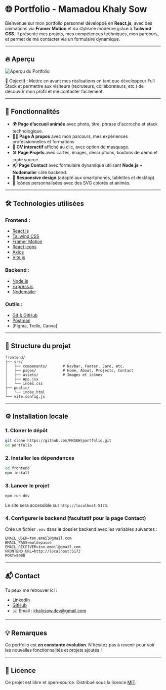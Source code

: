 # 🌐 Portfolio - Mamadou Khaly Sow

Bienvenue sur mon portfolio personnel développé en **React.js**, avec des animations via **Framer Motion** et du stylisme moderne grâce à **Tailwind CSS**. Il présente mes projets, mes compétences techniques, mon parcours, et permet de me contacter via un formulaire dynamique.

---

## 🔥 Aperçu

![Aperçu du Portfolio](./src/assets/images/portfolio.png) 

🎯 Objectif : Mettre en avant mes réalisations en tant que développeur Full Stack et permettre aux visiteurs (recruteurs, collaborateurs, etc.) de découvrir mon profil et me contacter facilement.

---

## 🚀 Fonctionnalités

- 🌍 **Page d’accueil animée** avec photo, titre, phrase d'accroche et stack technologique.
- 👨‍💼 **Page À propos** avec mon parcours, mes expériences professionnelles et formations.
- 📄 **CV interactif** affiché au clic, avec option de masquage.
- 🛠️ **Page Projets** avec cartes, images, descriptions, boutons de démo et code source.
- 📬 **Page Contact** avec formulaire dynamique utilisant **Node.js + Nodemailer** côté backend.
- 📱 **Responsive design** (adapté aux smartphones, tablettes et desktop).
- 🎨 Icônes personnalisées avec des SVG colorés et animés.

---

## 🛠️ Technologies utilisées

### Frontend :
- [React.js](https://reactjs.org/)
- [Tailwind CSS](https://tailwindcss.com/)
- [Framer Motion](https://www.framer.com/motion/)
- [React Icons](https://react-icons.github.io/react-icons/)
- [Axios](https://axios-http.com/)
- [Vite.js](https://vitejs.dev/)

### Backend :
- [Node.js](https://nodejs.org/)
- [Express.js](https://expressjs.com/)
- [Nodemailer](https://nodemailer.com/)

### Outils :
- [Git & GitHub](https://github.com/)
- [Postman](https://www.postman.com/)
- [Figma, Trello, Canva]

---

## 📁 Structure du projet

```
frontend/
├── src/
│   ├── components/       # Navbar, Footer, Card, etc.
│   ├── pages/            # Home, About, Projects, Contact
│   ├── assets/           # Images et icônes
│   ├── App.jsx
│   └── index.css
├── public/
│   └── index.html
└── vite.config.js
```

---

## ⚙️ Installation locale

### 1. Cloner le dépôt

```bash
git clone https://github.com/MKSOW/portfolio.git
cd portfolio
```

### 2. Installer les dépendances

```bash
cd frontend
npm install
```

### 3. Lancer le projet

```bash
npm run dev
```

Le site sera accessible sur `http://localhost:5173`.

### 4. Configurer le backend (facultatif pour la page Contact)

Crée un fichier `.env` dans le dossier backend avec les variables suivantes :

```env
EMAIL_USER=ton.email@gmail.com
EMAIL_PASS=motdepasse
EMAIL_RECEIVER=ton.email@gmail.com
FRONTEND_URL=http://localhost:5173
PORT=5000
```

---

## 📬 Contact

Tu peux me retrouver ici :

- [LinkedIn](https://www.linkedin.com/in/mamadou-khaly-sow-609a122b7)
- [GitHub](https://github.com/MKSOW)
- ✉️ Email : khalysow.dev@gmail.com

---

## 💡 Remarques

Ce portfolio est **en constante évolution**. N'hésitez pas à revenir pour voir les nouvelles fonctionnalités et projets ajoutés !

---

## 🧾 Licence

Ce projet est libre et open-source. Distribué sous la licence [MIT](https://opensource.org/licenses/MIT).